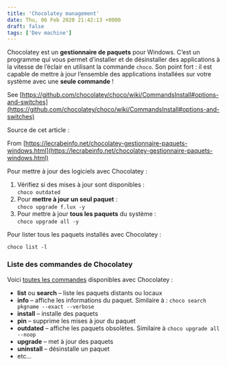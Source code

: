 ```yaml
---
title: 'Chocolatey management'
date: Thu, 06 Feb 2020 21:42:13 +0000
draft: false
tags: ['Dev machine']
---
```


Chocolatey est un **gestionnaire de paquets** pour Windows. C’est un programme qui vous permet d’installer et de désinstaller des applications à la vitesse de l’éclair en utilisant la commande `choco`. Son point fort : il est capable de mettre à jour l’ensemble des applications installées sur votre système avec une **seule commande** !
<!--more-->

See [https://github.com/chocolatey/choco/wiki/CommandsInstall#options-and-switches](https://github.com/chocolatey/choco/wiki/CommandsInstall#options-and-switches)

Source de cet article :

From [https://lecrabeinfo.net/chocolatey-gestionnaire-paquets-windows.html](https://lecrabeinfo.net/chocolatey-gestionnaire-paquets-windows.html)

Pour mettre à jour des logiciels avec Chocolatey :

1. Vérifiez si des mises à jour sont disponibles :  
    `choco outdated`
2. Pour **mettre à jour un seul paquet** :  
    `choco upgrade f.lux -y`[](https://lecrabeinfo.net/app/uploads/2017/08/chocolatey-gestionnaire-paquets-windows-installer-logiciels-applications-ligne-commande-mise-a-jour-logiciel-59a2f65da2fad.png)
3. Pour mettre à jour **tous les paquets** du système :  
    `choco upgrade all -y`

Pour lister tous les paquets installés avec Chocolatey :

```lang-shell
choco list -l
```

### Liste des commandes de Chocolatey

Voici [toutes les commandes](https://chocolatey.org/docs/commands-reference) disponibles avec Chocolatey :

* **list** ou **search** – liste les paquets distants ou locaux
* **info** – affiche les informations du paquet. Similaire à : `choco search pkgname --exact --verbose`
* **install** – installe des paquets
* **pin** – supprime les mises à jour du paquet
* **outdated** – affiche les paquets obsolètes. Similaire à `choco upgrade all --noop`
* **upgrade** – met à jour des paquets
* **uninstall** – désinstalle un paquet
* etc...
